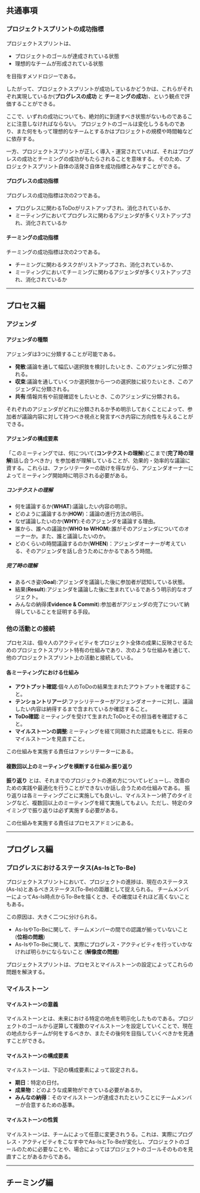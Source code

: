 <!-- # プロジェクトスプリント アドバンス

このドキュメントは、プロジェクトスプリントをより完全なかたちで導入・運用するために必要となる概念とフレームワークについての定義を示し、理解を与えることを目的としている。

---
-->

## 共通事項


### プロジェクトスプリントの成功指標

プロジェクトスプリントは、

* プロジェクトのゴールが達成されている状態
* 理想的なチームが形成されている状態

を目指すメソドロジーである。

したがって、プロジェクトスプリントが成功しているかどうかは、これらがそれぞれ実現しているか(**プログレスの成功** と **チーミングの成功**)、という観点で評価することができる。

ここで、いずれの成功についても、絶対的に到達すべき状態がないものであることに注意しなければならない。
プロジェクトのゴールは変化しうるものであり、また何をもって理想的なチームとするかはプロジェクトの規模や時間軸などに依存する。

一方、プロジェクトスプリントが正しく導入・運営されていれば、それはプログレスの成功とチーミングの成功がもたらされることを意味する。
そのため、プロジェクトスプリント自体の活発さ自体を成功指標とみなすことができる。

#### プログレスの成功指標

プログレスの成功指標は次の2つである。

* プログレスに関わるToDoがリストアップされ、消化されているか、
* ミーティングにおいてプログレスに関わるアジェンダが多くリストアップされ、消化されているか

#### チーミングの成功指標

チーミングの成功指標は次の2つである。

* チーミングに関わるタスクがリストアップされ、消化されているか、
* ミーティングにおいてチーミングに関わるアジェンダが多くリストアップされ、消化されているか

---

## プロセス編

### アジェンダ

#### アジェンダの種類
アジェンダは3つに分類することが可能である。

* **発散**:議論を通して幅広い選択肢を検討したいとき、このアジェンダに分類される。
* **収束**:議論を通していくつか選択肢から一つの選択肢に絞りたいとき、このアジェンダに分類される。
* **共有**:情報共有や前提確認をしたいとき、このアジェンダに分類される。

それぞれのアジェンダがどれに分類されるか予め明示しておくことによって、参加者が議論内容に対して持つべき視点と発言すべき内容に方向性を与えることができる。

#### アジェンダの構成要素

「このミーティングでは、何について(**コンテクストの理解**)どこまで(**完了時の理解**)話し合うべきか」を参加者が理解していることが、効果的・効率的な議論に資する。これらは、ファシリテーターの助けを得ながら、アジェンダオーナーによってミーティング開始時に明示される必要がある。

##### コンテクストの理解

* 何を議論するか(**WHAT**):議論したい内容の明示。
* どのように議論するか(**HOW**)：議論の進行方法の明示。
* なぜ議論したいのか(**WHY**):そのアジェンダを議論する理由。
* 誰から、誰への議論か(**WHO to WHOM**):誰がそのアジェンダについてのオーナーか。また、誰と議論したいのか。
* どのくらいの時間議論するのか(**WHEN**)：アジェンダオーナーが考えている、そのアジェンダを話し合うためにかかるであろう時間。

##### 完了時の理解
* あるべき姿(**Goal**):アジェンダを議論した後に参加者が認知している状態。
* 結果(**Result**):アジェンダを議論した後に生まれているであろう明示的なオブジェクト。
* みんなの納得(**Evidence & Commit**):参加者がアジェンダの完了について納得していることを証明する手段。

### 他の活動との接続

プロセスは、個々人のアクティビティをプロジェクト全体の成果に反映させるためのプロジェクトスプリント特有の仕組みであり、次のような仕組みを通じて、他のプロジェクトスプリント上の活動と接続している。

#### 各ミーティングにおける仕組み
  - **アウトプット確認**:個々人のToDoの結果生まれたアウトプットを確認すること。
  - **テンショントリアージ**:ファシリテーターがアジェンダオーナーに対し、議論したい内容は納得するまで含まれているか確認すること。
  - **ToDo確認**:ミーティングを受けて生まれたToDoとその担当者を確認すること。
  - **マイルストーンの調整**:ミーティングを経て同期された認識をもとに、将来のマイルストーンを見直すこと。

この仕組みを実施する責任はファシリテーターにある。

#### 複数回以上のミーティングを横断する仕組み:振り返り
**振り返り** とは、それまでのプロジェクトの進め方についてレビューし、改善のための実践や最適化を行うことができないか話し合うための仕組みである。
振り返りは各ミーティングごとに実施しても良いし、マイルストーン終了のタイミングなど、複数回以上のミーティングを経て実施してもよい。ただし、特定のタイミングで振り返りは必ず実施する必要がある。

この仕組みを実施する責任はプロセスアドミンにある。

---
## プログレス編

### プログレスにおけるステータス(As-IsとTo-Be)
プロジェクトスプリントにおいて、プロジェクトの進捗は、現在のステータス(As-Is)とあるべきステータス(To-Be)の距離として捉えられる。
チームメンバーによってAs-Is時点からTo-Beを描くとき、その確度はそれほど高くないこともある。

この原因は、大きく二つに分けられる。

- As-IsやTo-Beに関して、チームメンバーの間での認識が揃っていないこと (**位相の問題**)
- As-IsやTo-Beに関して、実際にプログレス・アクティビティを行っていかなければ明らかにならないこと (**解像度の問題**)

プロジェクトスプリントは、プロセスとマイルストーンの設定によってこれらの問題を解決する。

### マイルストーン

#### マイルストーンの意義
マイルストーンとは、未来における特定の地点を明示化したものである。プロジェクトのゴールから逆算して複数のマイルストーンを設定していくことで、現在の地点からチームが何をするべきか、またその後何を目指していくべきかを見通すことができる。

#### マイルストーンの構成要素
マイルストーンは、下記の構成要素によって設定される。

* **期日**：特定の日付。
* **成果物**：どのような成果物ができている必要があるか。
* **みんなの納得**：そのマイルストーンが達成されたということにチームメンバーが合意するための基準。

#### マイルストーンの性質
マイルストーンは、チームによって任意に変更されうる。これは、実際にプログレス・アクティビティをこなす中でAs-IsとTo-Beが変化し、プロジェクトのゴールのために必要なことや、場合によってはプロジェクトのゴールそのものを見直すことがあるからである。


---

## チーミング編
